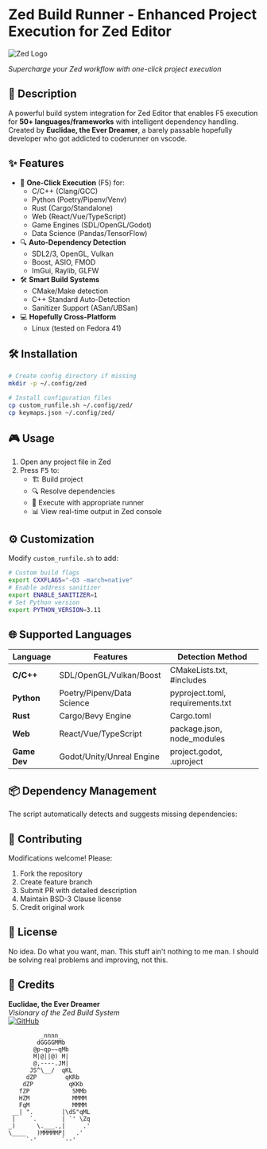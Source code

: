 # Zed Build Runner - Enhanced Project Execution for Zed Editor

![Zed Logo]([https://zed.dev/static/images/zed_logo.png](https://zed.dev/_next/static/media/logo_wordmark_white_bigger.2c31c722.png)) 

*Supercharge your Zed workflow with one-click project execution*

## 📖 Description
A powerful build system integration for Zed Editor that enables F5 execution for **50+ languages/frameworks** with intelligent dependency handling. Created by **Euclidae, the Ever Dreamer**, a barely passable hopefully developer who got addicted to coderunner on vscode.

## ✨ Features
- 🚀 **One-Click Execution** (F5) for:
  - C/C++ (Clang/GCC)
  - Python (Poetry/Pipenv/Venv)
  - Rust (Cargo/Standalone)
  - Web (React/Vue/TypeScript)
  - Game Engines (SDL/OpenGL/Godot)
  - Data Science (Pandas/TensorFlow)
- 🔍 **Auto-Dependency Detection**
  - SDL2/3, OpenGL, Vulkan
  - Boost, ASIO, FMOD
  - ImGui, Raylib, GLFW
- 🛠 **Smart Build Systems**
  - CMake/Make detection
  - C++ Standard Auto-Detection
  - Sanitizer Support (ASan/UBSan)
- 💻 **Hopefully Cross-Platform**
  - Linux (tested on Fedora 41)

## 🛠 Installation
```bash
# Create config directory if missing
mkdir -p ~/.config/zed

# Install configuration files
cp custom_runfile.sh ~/.config/zed/
cp keymaps.json ~/.config/zed/
```

## 🎮 Usage
1. Open any project file in Zed
2. Press <kbd>F5</kbd> to:
   - 🏗 Build project
   - 🔍 Resolve dependencies
   - 🚀 Execute with appropriate runner
   - 📊 View real-time output in Zed console

## ⚙️ Customization
Modify `custom_runfile.sh` to add:
```bash
# Custom build flags
export CXXFLAGS="-O3 -march=native"
# Enable address sanitizer
export ENABLE_SANITIZER=1
# Set Python version
export PYTHON_VERSION=3.11
```

## 🌐 Supported Languages
| Language       | Features                              | Detection Method               |
|----------------|---------------------------------------|---------------------------------|
| **C/C++**      | SDL/OpenGL/Vulkan/Boost               | CMakeLists.txt, #includes       |
| **Python**     | Poetry/Pipenv/Data Science            | pyproject.toml, requirements.txt|
| **Rust**       | Cargo/Bevy Engine                     | Cargo.toml                      |
| **Web**        | React/Vue/TypeScript                  | package.json, node_modules      |
| **Game Dev**   | Godot/Unity/Unreal Engine             | project.godot, .uproject        |

## 📦 Dependency Management
The script automatically detects and suggests missing dependencies:

## 🤝 Contributing
Modifications welcome! Please:
1. Fork the repository
2. Create feature branch
3. Submit PR with detailed description
4. Maintain BSD-3 Clause license
5. Credit original work

## 📜 License
No idea. Do what you want, man. This stuff ain't nothing to me man. I should be solving real problems and improving, not this.

## 🌟 Credits
**Euclidae, the Ever Dreamer**  
*Visionary of the Zed Build System*  
[![GitHub](https://img.shields.io/badge/GitHub-Euclidae-blue)](https://github.com/euclidae)

```ascii-art
         _nnnn_                 
        dGGGGMMb   
       @p~qp~~qMb  
       M|@||@) M|  
       @,----.JM|   
      JS^\__/  qKL
     dZP        qKRb
    dZP          qKKb
   fZP            SMMb
   HZM            MMMM
   FqM            MMMM
 __| ".        |\dS"qML
 |    `.       | `' \Zq
_)      \.___.,|     .'
\____   )MMMMMP|   .'
     `-'       `--' 
```
